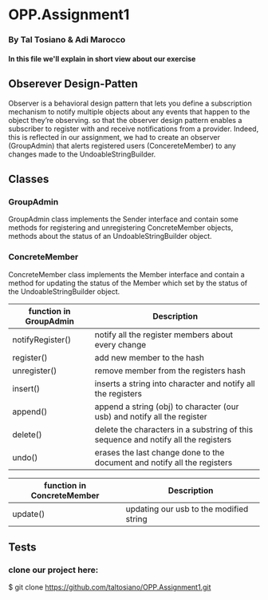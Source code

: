 # OPP.Assignment1

### By Tal Tosiano & Adi Marocco

#### In this file we'll explain in short view about our exercise

## Obserever Design-Patten
Observer is a behavioral design pattern that lets you define a subscription mechanism to notify multiple objects about any events that happen to the object they’re observing. so that the observer design pattern enables a subscriber to register with and receive notifications from a provider.
Indeed, this is reflected in our assignment, we had to create an observer (GroupAdmin) that alerts registered users (ConcereteMember) to any changes made to the UndoableStringBuilder.

## Classes

### GroupAdmin
GroupAdmin class implements the Sender interface and contain some methods for registering and unregistering ConcreteMember objects, methods about the status of an UndoableStringBuilder object.

### ConcreteMember
ConcreteMember class implements the Member interface and contain a method for updating the status of the Member which set by the status of the UndoableStringBuilder object.

|function in GroupAdmin |  Description | 
| ------------ | ------------ | 
| notifyRegister() | notify all the register members about every change |  
| register() | add new member to the hash |   
| unregister() | remove member from the registers hash | 
| insert() | inserts a string into character and notify all the registers |  
| append() | append a string (obj) to character (our usb) and notify all the register |  
| delete() | delete the characters in a substring of this sequence and notify all the registers |  
| undo() | erases the last change done to the document and notify all the registers | 

|function in ConcreteMember |  Description | 
| ------------ | ------------ | 
| update() | updating our usb to the modified string |  

## Tests

### clone our project here: 
$ git clone https://github.com/taltosiano/OPP.Assignment1.git
